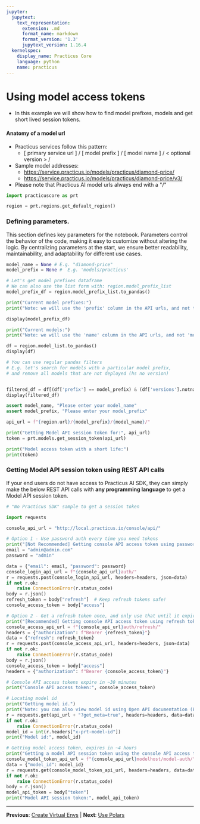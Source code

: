 ```yaml
---
jupyter:
  jupytext:
    text_representation:
      extension: .md
      format_name: markdown
      format_version: '1.3'
      jupytext_version: 1.16.4
  kernelspec:
    display_name: Practicus Core
    language: python
    name: practicus
---
```


# Using model access tokens

- In this example we will show how to find model prefixes, models and get short lived session tokens.

#### Anatomy of a model url 

- Practicus services follow this pattern:
    - [ primary service url ] / [ model prefix ] / [ model name ] / < optional version > /
- Sample model addresses:
    - https://service.practicus.io/models/practicus/diamond-price/
    - https://service.practicus.io/models/practicus/diamond-price/v3/
- Please note that Practicus AI model urls always end with a "/" 

```python
import practicuscore as prt 

region = prt.regions.get_default_region()
```

### Defining parameters.
 
This section defines key parameters for the notebook. Parameters control the behavior of the code, making it easy to customize without altering the logic. By centralizing parameters at the start, we ensure better readability, maintainability, and adaptability for different use cases.
 

```python
model_name = None # E.g. "diamond-price"
model_prefix = None #  E.g. 'models/practicus'
```

```python
# Let's get model prefixes dataframe
# We can also use the list form with: region.model_prefix_list 
model_prefix_df = region.model_prefix_list.to_pandas()

print("Current model prefixes:")
print("Note: we will use the 'prefix' column in the API urls, and not the 'key'.")

display(model_prefix_df)
```

```python
print("Current models:")
print("Note: we will use the 'name' column in the API urls, and not 'model_id'")

df = region.model_list.to_pandas()
display(df)
```

```python
# You can use regular pandas filters
# E.g. let's search for models with a particular model prefix, 
# and remove all models that are not deployed (hs no version)


filtered_df = df[(df['prefix'] == model_prefix) & (df['versions'].notna())]
display(filtered_df)
```

```python
assert model_name, "Please enter your model_name"
assert model_prefix, "Please enter your model_prefix"
```

```python
api_url = f"{region.url}/{model_prefix}/{model_name}/"

print("Getting Model API session token for:", api_url)
token = prt.models.get_session_token(api_url)

print("Model access token with a short life:")
print(token)
```

### Getting Model API session token using REST API calls
If your end users do not have access to Practicus AI SDK, they can simply make the below REST API calls with **any programming language** to get a Model API session token.

```python
# "No Practicus SDK" sample to get a session token

import requests

console_api_url = "http://local.practicus.io/console/api/"

# Option 1 - Use password auth every time you need tokens
print("[Not Recommended] Getting console API access token using password.")
email = "admin@admin.com"
password = "admin"

data = {"email": email, "password": password}
console_login_api_url = f"{console_api_url}auth/"
r = requests.post(console_login_api_url, headers=headers, json=data)
if not r.ok:
    raise ConnectionError(r.status_code)
body = r.json()
refresh_token = body["refresh"]  # Keep refresh tokens safe!
console_access_token = body["access"] 

# Option 2 - Get a refresh token once, and only use that until it expires in ~3 months
print("[Recommended] Getting console API access token using refresh token")
console_access_api_url = f"{console_api_url}auth/refresh/"
headers = {"authorization": f"Bearer {refresh_token}"}
data = {"refresh": refresh_token}
r = requests.post(console_access_api_url, headers=headers, json=data)
if not r.ok:
    raise ConnectionError(r.status_code)
body = r.json()
console_access_token = body["access"]
headers = {"authorization": f"Bearer {console_access_token}"}

# Console API access tokens expire in ~30 minutes
print("Console API access token:", console_access_token)

# Locating model id
print("Getting model id.")
print("Note: you can also view model id using Open API documentation (E.g. https://../models/redoc/), or using Practicus AI App.")
r = requests.get(api_url + "?get_meta=true", headers=headers, data=data)
if not r.ok:
    raise ConnectionError(r.status_code)
model_id = int(r.headers["x-prt-model-id"])
print("Model id:", model_id)

# Getting model access token, expires in ~4 hours
print("Getting a model API session token using the console API access token") 
console_model_token_api_url = f"{console_api_url}modelhost/model-auth/"
data = {"model_id": model_id}
r = requests.get(console_model_token_api_url, headers=headers, data=data)
if not r.ok:
    raise ConnectionError(r.status_code)
body = r.json()
model_api_token = body["token"]
print("Model API session token:", model_api_token) 
```


---

**Previous**: [Create Virtual Envs](create-virtual-envs.md) | **Next**: [Use Polars](use-polars.md)
